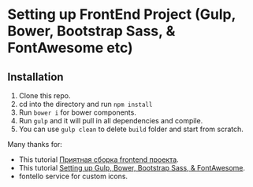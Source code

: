 # Setting up FrontEnd Project (Gulp, Bower, Bootstrap Sass, & FontAwesome etc)

## Installation

1. Clone this repo.
2. cd into the directory and run `npm install`
3. Run `bower i` for bower components.
4. Run `gulp` and it will pull in all dependencies and compile.
5. You can use `gulp clean` to delete `build` folder and start from scratch.

Many thanks for:
- This tutorial [Приятная сборка frontend проекта](https://habrahabr.ru/post/250569/).
- This tutorial [Setting up Gulp, Bower, Bootstrap Sass, & FontAwesome](http://ericlbarnes.com/setting-gulp-bower-bootstrap-sass-fontawesome/).
- fontello service for custom icons.

